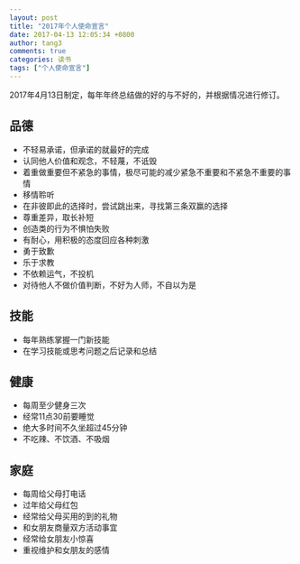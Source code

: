 ```yaml
---
layout: post
title: "2017年个人使命宣言"
date: 2017-04-13 12:05:34 +0800
author: tang3
comments: true
categories: 读书
tags: ["个人使命宣言"]
--- 
```


2017年4月13日制定，每年年终总结做的好的与不好的，并根据情况进行修订。

## 品德

- 不轻易承诺，但承诺的就最好的完成
- 认同他人价值和观念，不轻蔑，不诋毁
- 着重做重要但不紧急的事情，极尽可能的减少紧急不重要和不紧急不重要的事情
- 移情聆听
- 在非彼即此的选择时，尝试跳出来，寻找第三条双赢的选择
- 尊重差异，取长补短
- 创造类的行为不惧怕失败
- 有耐心，用积极的态度回应各种刺激
- 勇于致歉
- 乐于求教
- 不依赖运气，不投机
- 对待他人不做价值判断，不好为人师，不自以为是

## 技能

- 每年熟练掌握一门新技能
- 在学习技能或思考问题之后记录和总结

## 健康

- 每周至少健身三次
- 经常11点30前要睡觉
- 绝大多时间不久坐超过45分钟
- 不吃辣、不饮酒、不吸烟

## 家庭

- 每周给父母打电话
- 过年给父母红包
- 经常给父母买用的到的礼物
- 和女朋友商量双方活动事宜
- 经常给女朋友小惊喜
- 重视维护和女朋友的感情